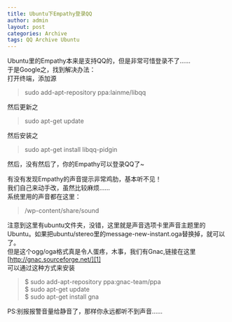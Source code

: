 ```yaml
---
title: Ubuntu下Empathy登录QQ
author: admin
layout: post
categories: Archive
tags: QQ Archive Ubuntu 
---
```


Ubuntu里的Empathy本来是支持QQ的，但是非常可惜登录不了……  
于是Google之，找到解决办法：  
打开终端，添加源

> sudo add-apt-repository ppa:lainme/libqq

然后更新之

> sudo apt-get update

然后安装之

> sudo apt-get install libqq-pidgin

然后，没有然后了，你的Empathy可以登录QQ了~

有没有发现Empathy的声音提示非常鸡肋，基本听不见！  
我们自己来动手改，虽然比较麻烦……  
系统里用的声音都在这里：

> /wp-content/share/sound

注意到这里有ubuntu文件夹，没错，这里就是声音选项卡里声音主题里的Ubuntu。如果把ubuntu/stereo里的message-new-instant.oga替换掉，就可以了。  
但是这个ogg/oga格式真是令人蛋疼，木事，我们有Gnac,链接在这里  
[http://gnac.sourceforge.net/][1]  
可以通过这种方式来安装

 [1]: http://gnac.sourceforge.net/ "gnac"

> $ sudo add-apt-repository ppa:gnac-team/ppa  
> $ sudo apt-get update  
> $ sudo apt-get install gna

PS:别报报警音量给静音了，那样你永远都听不到声音……

